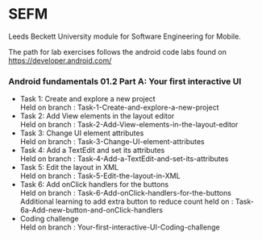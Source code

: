 # SEFM
Leeds Beckett University module for Software Engineering for Mobile.

The path for lab exercises follows the android code labs found on https://developer.android.com/
### Android fundamentals 01.2 Part A: Your first interactive UI
- Task 1: Create and explore a new project <br>
Held on branch : Task-1-Create-and-explore-a-new-project
- Task 2: Add View elements in the layout editor <br>
Held on branch : Task-2-Add-View-elements-in-the-layout-editor
- Task 3: Change UI element attributes <br>
Held on branch : Task-3-Change-UI-element-attributes
- Task 4: Add a TextEdit and set its attributes <br>
Held on branch : Task-4-Add-a-TextEdit-and-set-its-attributes
- Task 5: Edit the layout in XML <br>
Held on branch : Task-5-Edit-the-layout-in-XML
- Task 6: Add onClick handlers for the buttons <br>
Held on branch : Task-6-Add-onClick-handlers-for-the-buttons <br>
Additional learning to add extra button to reduce count held on : Task-6a-Add-new-button-and-onClick-handlers
- Coding challenge <br>
Held on branch : Your-first-interactive-UI-Coding-challenge
